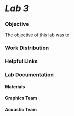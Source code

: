 # __*Lab 3*__

### Objective
The objective of this lab was to

### Work Distribution

### Helpful Links

### Lab Documentation

#### Materials

#### Graphics Team

#### Acoustic Team

